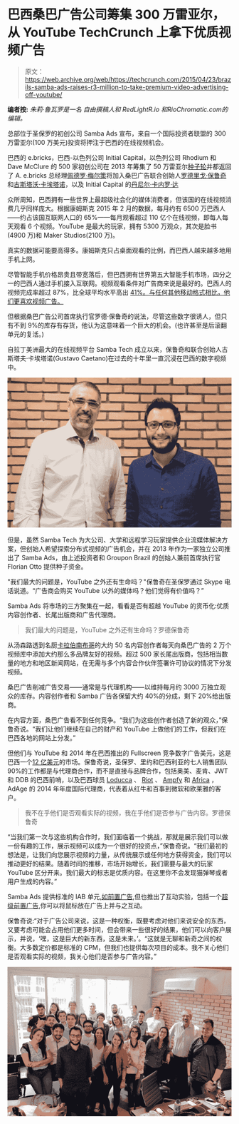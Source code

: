 # 巴西桑巴广告公司筹集 300 万雷亚尔，从 YouTube TechCrunch 上拿下优质视频广告

> 原文：<https://web.archive.org/web/https://techcrunch.com/2015/04/23/brazils-samba-ads-raises-r3-million-to-take-premium-video-advertising-off-youtube/>

**编者按:** *朱莉·鲁瓦罗是一名* *自由撰稿人和 RedLightR.io 和RioChromatic.com的编辑。*

总部位于圣保罗的初创公司 Samba Ads 宣布，来自一个国际投资者联盟的 300 万雷亚尔(100 万美元)投资将押注于巴西的在线视频机会。

巴西的 e.bricks，巴西-以色列公司 Initial Capital，以色列公司 Rhodium 和 Dave McClure 的 500 家初创公司在 2013 年筹集了 50 万雷亚尔[种子轮](https://web.archive.org/web/20221204164203/http://thenextweb.com/la/2013/02/20/samba-ads-raises-500k-hopes-to-become-latin-americas-leading-video-ad-network/)并都返回了 A. e.bricks 总经理[佩德罗·梅尔策](https://web.archive.org/web/20221204164203/https://www.crunchbase.com/person/pedro-sirotsky-melzer)将加入桑巴广告联合创始人[罗德里戈·保鲁奇](https://web.archive.org/web/20221204164203/https://www.crunchbase.com/person/rodrigo-paolucci)和[古斯塔沃·卡埃塔诺](https://web.archive.org/web/20221204164203/https://www.crunchbase.com/person/gustavo-caetano)，以及 Initial Capital 的[丹尼尔·卡内罗·达](https://web.archive.org/web/20221204164203/http://www.initial.vc/aboutus)

众所周知，巴西拥有一些世界上最超级社会化的媒体消费者，但该国的在线视频消费几乎同样庞大。根据康姆斯克 2015 年 2 月的数据，每月约有 6500 万巴西人——约占该国互联网人口的 65%——每月观看超过 110 亿个在线视频，即每人每天观看 6 个视频。YouTube 是最大的玩家，拥有 5300 万观众，其次是脸书(4900 万)和 Maker Studios(2100 万)。

真实的数据可能要高得多。康姆斯克只占桌面观看的比例，而巴西人越来越多地用手机上网。

尽管智能手机价格昂贵且带宽落后，但巴西拥有世界第五大智能手机市场，四分之一的巴西人通过手机接入互联网。视频观看条件对广告商来说是最好的。巴西人的视频完成率超过 87%，比全球平均水平高出 [41%。与任何其他移动格式相比，他们更喜欢视频广告。](https://web.archive.org/web/20221204164203/http://www.emarketer.com/Article/Brazil-Stands-Digital-Video-Viewing-Latin-America/1012028)

但根据桑巴广告公司首席执行官罗德·保鲁奇的说法，尽管这些数字很诱人，但只有不到 9%的库存有存货，他认为这意味着一个巨大的机会。(也许甚至是后滚翻单元的复活。)

自拉丁美洲最大的在线视频平台 Samba Tech 成立以来，保鲁奇和联合创始人古斯塔夫·卡埃塔诺(Gustavo Caetano)在过去的十年里一直沉浸在巴西的数字视频中。

![rod_marcio](img/446055bb92428e08e8df2dd255a28efe.png)

但是，虽然 Samba Tech 为大公司、大学和远程学习玩家提供企业流媒体解决方案，但创始人希望探索分布式视频的广告机会，并在 2013 年作为一家独立公司推出了 Samba Ads，由上述投资者和 Groupon Brazil 的创始人兼前首席执行官 Florian Otto 提供种子资金。

"我们最大的问题是，YouTube 之外还有生命吗？"保鲁奇在圣保罗通过 Skype 电话说道。“广告商会购买 YouTube 以外的媒体吗？他们觉得有价值吗？”

Samba Ads 将市场的三方聚集在一起，看看是否有超越 YouTube 的货币化:优质内容创作者、长尾出版商和广告代理商。

> 我们最大的问题是，YouTube 之外还有生命吗？罗德保鲁奇

从汤森路透到名厨[卡拉伯南布哥](https://web.archive.org/web/20221204164203/http://carlota.com.br/carla/)的大约 50 名内容创作者每天向桑巴广告的 2 万个视频库中添加大约那么多品牌友好的视频。超过 500 家长尾出版商，包括相当数量的地方和地区新闻网站，在无需与多个内容合作伙伴签署许可协议的情况下分发视频。

桑巴广告削减广告交易——通常是与代理机构——以维持每月约 3000 万独立观众的库存。内容创作者和 Samba 广告各保留大约 40%的分成，剩下 20%给出版商。

在内容方面，桑巴广告看不到任何竞争。“我们为这些创作者创造了新的观众，”保鲁奇说。“我们让他们继续在自己的财产和 YouTube 上做他们的工作，但我们在巴西各地的网站上分发。”

但他们与 YouTube 和 2014 年在巴西推出的 Fullscreen 竞争数字广告美元，这是巴西一个[12 亿美元](https://web.archive.org/web/20221204164203/http://adage.com/article/digital/brazil-s-big-social-media-land-grab-heats/240061/)的市场。保鲁奇说，圣保罗、里约和巴西利亚的七人销售团队 90%的工作都是与代理商合作，而不是直接与品牌合作，包括奥美、麦肯、JWT 和 DDB 的巴西前哨，以及巴西球员 [Loducca](https://web.archive.org/web/20221204164203/https://www.facebook.com/AgenciaLoducca/app_312426148809670) 、 [Riot](https://web.archive.org/web/20221204164203/http://www.riot.com.br/) 、 [Ampfy](https://web.archive.org/web/20221204164203/http://ampfy.com/) 和 [Africa](https://web.archive.org/web/20221204164203/http://africa.com.br/) ，AdAge 的 2014 年年度国际代理商，代表着从红牛和百事到微软和欧莱雅的客户。

> 我不在乎他们是否观看实际的视频，我在乎他们是否参与广告内容。罗德保鲁奇

“当我们第一次与这些机构合作时，我们面临着一个挑战，那就是展示我们可以做一份有趣的工作，展示视频可以成为一个很好的投资点，”保鲁奇说。“我们最初的想法是，让我们向您展示视频的力量，从传统展示或任何地方获得资金，我们可以推动更好的结果。随着时间的推移，市场开始增长，我们需要与最大的玩家 YouTube 区分开来。我们最大的标志是优质内容。在这里你不会发现猫弹琴或者用户生成的内容。”

Samba Ads 提供标准的 IAB 单元[,如前置广告](https://web.archive.org/web/20221204164203/http://odia.ig.com.br/noticia/mundoeciencia/2015-04-01/no-dia-da-mentira-conheca-os-maiores-mentirosos-do-mundo.html),但也推出了互动实验，包括一个[超级前置广告](https://web.archive.org/web/20221204164203/http://www.sambaads.com.br/galeria-superpreroll#sitesambasuperpreroll),你可以将鼠标放在广告上并与之互动。

保鲁奇说:“对于广告公司来说，这是一种权衡，既要考虑对他们来说安全的东西，又要考虑可能会占用他们更多时间，但会带来一些很好的结果，他们可以向客户展示，并说，‘嘿，这是巨大的新东西，这是未来。’。“这就是无聊和新奇之间的权衡。大多数定价都是标准的 CPM，但我们也提供每次项目的成本。我不关心他们是否观看实际的视频，我关心他们是否参与广告内容。”

![SambaAds](img/aaa756a46d8d4f56414cfd91118712a9.png)